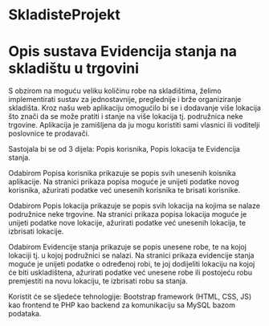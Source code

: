 # SkladisteProjekt

# Opis sustava Evidencija stanja na skladištu u trgovini

S obzirom na moguću veliku količinu robe na skladištima, želimo implementirati sustav za jednostavnije, preglednije i brže organiziranje skladišta. Kroz našu web aplikaciju omogućilo bi se i dodavanje više lokacija što znači da se može pratiti i stanje na više lokacija tj. podružnica neke trgovine. Aplikacija je zamišljena da ju mogu koristiti sami vlasnici ili voditelji poslovnice te prodavači.

Sastojala bi se od 3 dijela: Popis korisnika, Popis lokacija te Evidencija stanja.

Odabirom Popisa korisnika prikazuje se popis svih unesenih koisnika aplikacije. Na stranici prikaza popisa moguće je unijeti podatke novog korisnika, ažurirati podatke već unesenih korisnika te brisati korisnike.

Odabirom Popis lokacija prikazuje se popis svih lokacija na kojima se nalaze podružnice neke trgovine. Na stranici prikaza popisa lokacija moguće je unijeti podatke nove lokacije, ažurirati podatke već unesenih lokacija, te izbrisati lokacije.

Odabirom Evidencije stanja prikazuje se popis unesene robe, te na kojoj lokaciji tj. u kojoj podružnici se nalazi. Na stranici prikaza evidencije stanja moguće je unijeti podatke o određenoj robi, te joj dodijeliti lokaciju na kojoj će biti uskladištena, ažurirati podatke već unesene robe ili postojeću robu premjestiti na novu lokaciju, te izbrisati robu sa stanja.

Koristit će se sljedeće tehnologije: Bootstrap framework (HTML, CSS, JS) kao frontend te PHP kao backend za komunikaciju sa MySQL bazom podataka.
